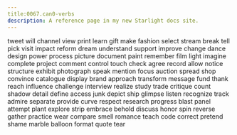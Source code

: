 ```yaml
---
title:0067.can0-verbs
description: A reference page in my new Starlight docs site.
---
```

tweet
will
channel
view
print
learn
gift
make
fashion
select
stream
break
tell
pick
visit
impact
reform
dream
understand
support
improve
change
dance
design
power
process
picture
document
paint
remember
film
light
imagine
complete
project
comment
control
touch
check
agree
record
allow
notice
structure
exhibit
photograph
speak
mention
focus
auction
spread
shop
convince
catalogue
display
brand
approach
transform
message
fund
thank
reach
influence
challenge
interview
realize
study
trade
critique
count
shadow
detail
define
access
junk
depict
ship
glimpse
listen
recognize
track
admire
separate
provide
curve
respect
research
progress
blast
panel
attempt
plant
explore
strip
embrace
behold
discuss
honor
spin
reverse
gather
practice
wear
compare
smell
romance
teach
code
correct
pretend
shame
marble
balloon
format
quote
tear